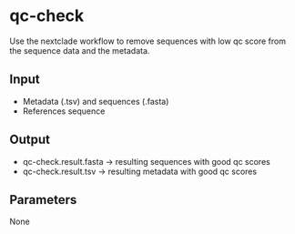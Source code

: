 # qc-check

Use the nextclade workflow to remove sequences with low qc score from the sequence data and the metadata. 

## Input

* Metadata (.tsv) and sequences (.fasta)
* References sequence 

## Output

* qc-check.result.fasta -> resulting sequences with good qc scores
* qc-check.result.tsv -> resulting metadata with good qc scores

## Parameters

None
